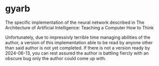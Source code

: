 # gyarb
The specific implementation of the neural network described in The Architecture of Artificial Intelligence: Teaching a Computer How to Think

Unfortunately, due to impressivly terrible time managing abilities of the author, a version of this implementation able to be read by anyone other than said author is not yet completed. If there is not a version ready by 2024-06-13, you can rest assured the author is battling fiercly with an obscure bug only the author could come up with.
